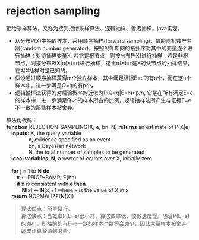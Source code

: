 # rejection sampling

拒绝采样算法，又称为接受拒绝采样算法、逻辑抽样、舍选抽样，java实现。

* 从分布P(X)中抽取样本，采用顺序抽样(forward sampling)，借助随机数产生器(random number generator)。按照贝叶斯网的拓扑序对其中的变量逐个进行抽样：对待抽样变量X, 若它是根节点，则按分布P(X)进行抽样；若是非根节点，则按分布P(X|π(X)=r)进行抽样，这里π(X)=r是X的父节点的抽样结果，在对X抽样时是已知的。
* 假设通过顺序抽样获得m个独立样本，其中满足证据E=e的有n个，而在这n个样本中，进一步满足Q=q的有p个。
* 逻辑抽样法获得的对后验概率的近似为P(Q=q|E=e)≈p/n, 它是在所有满足E=e的样本中，进一步满足Q=q的样本所占的比例，逻辑抽样法所产生与证据E=e不一致的那些样本被舍弃。
  
算法伪代码：<br />
**function** REJECTION-SAMPLING(X, **e**, bn, N) **returns** an estimate of P(X|**e**)<br />
&emsp;**inputs**: X, the query variable<br />
&emsp;&emsp;&emsp;&emsp;&nbsp;**e**, evidence specified as an event<br />
&emsp;&emsp;&emsp;&emsp;&nbsp;bn, a Bayesian network<br />
&emsp;&emsp;&emsp;&emsp;&nbsp;N, the total number of samples to be generated<br />
&emsp;**local variables**: **N**, a vector of counts over X, initially zero<br /><br />
&emsp;**for** j = 1 to N **do**<br />
&emsp;&emsp;**x** <- PRIOR-SAMPLE(bn)<br />
&emsp;&emsp;**if x** is consistent with **e then**<br />
&emsp;&emsp;&emsp;**N**[x] <- **N**[x]+1 where x is the value of X in **x**<br />
&emsp;**return** NORMALIZE(**N**[X])

> 算法优点：简单易行。<br />
> 算法缺点：当概率P(E=e)很小时，算法效率低，收敛速度慢。随着P(E=e)的减小，所抽的的与E=e一致的样本个数将会减少，因此大量样本被舍弃，造成计算资源的浪费。
